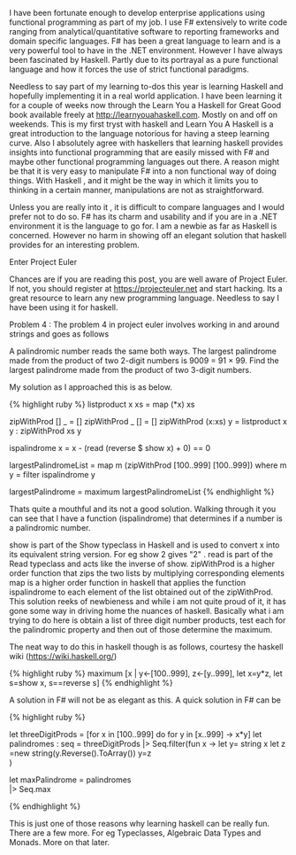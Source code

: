 I have been fortunate enough to develop enterprise applications using functional programming as part of my job. I use F# extensively to write code ranging from analytical/quantitative software to reporting frameworks and domain specific languages. F# has been a great language to learn and is a very powerful tool to have in the .NET environment. However I have always been fascinated by Haskell. Partly due to its portrayal as a pure functional language and how it forces the use of strict functional paradigms.

Needless to say part of my learning to-dos this year is learning Haskell and hopefully implementing it in a real world application. I have been learning it for a couple of weeks now through the Learn You a Haskell for Great Good book available freely at http://learnyouahaskell.com. Mostly on and off on weekends. This is my first tryst with haskell and Learn You A Haskell is a great introduction to the language notorious for having a steep learning curve. Also I absolutely agree with haskellers that learning haskell provides insights into functional programming that are easily missed with F# and maybe other functional programming languages out there. A reason might be that it is very easy to manipulate F# into a non functional way of doing things. With Haskell , and it might be the way in which it limits you to thinking in a certain manner, manipulations are not as straightforward.

Unless you are really into it , it is difficult to compare languages and I would prefer not to do so. F# has its charm and usability and if you are in a .NET environment it is the language to go for. I am a newbie as far as Haskell is concerned. However no harm in showing off an elegant solution that haskell provides for an interesting problem.

Enter Project Euler

Chances are if you are reading this post, you are well aware of Project Euler. If not, you should register at https://projecteuler.net and start hacking. Its a great resource to learn any new programming language. Needless to say I have been using it for haskell.

Problem 4 : The problem 4 in project euler involves working in and around strings and goes as follows

A palindromic number reads the same both ways. The largest palindrome made from the product of two 2-digit numbers is 9009 = 91 × 99. Find the largest palindrome made from the product of two 3-digit numbers.

My solution as I approached this is as below.

{% highlight ruby %} listproduct x xs = map (*x) xs

zipWithProd [] _ = [] zipWithProd _ [] = [] zipWithProd (x:xs) y = listproduct x y : zipWithProd xs y

ispalindrome x = x - (read (reverse $ show x) + 0) == 0

largestPalindromeList = map m (zipWithProd [100..999] [100..999]) where m y = filter ispalindrome y

largestPalindrome = maximum largestPalindromeList {% endhighlight %}

Thats quite a mouthful and its not a good solution. Walking through it you can see that I have a function (ispalindrome) that determines if a number is a palindromic number.

show is part of the Show typeclass in Haskell and is used to convert x into its equivalent string version. For eg show 2  gives "2" . 
read is part of the Read typeclass and acts like the inverse of show. 
zipWithProd is a higher order function that zips the two lists by multiplying corresponding elements
map is a higher order function in haskell that applies the function ispalindrome to each element of the list obtained out of the zipWithProd.
This solution reeks of newbieness and while i am not quite proud of it, it has gone some way in driving home the nuances of haskell. Basically what i am trying to do here is obtain a list of three digit number products, test each for the palindromic property and then out of those determine the maximum. 

The neat way to do this in haskell though is as follows, courtesy the haskell wiki (https://wiki.haskell.org/)

{% highlight ruby %}
maximum [x | y<-[100..999], z<-[y..999], let x=y*z, let s=show x, s==reverse s]
{% endhighlight %}


A solution in F# will not be as elegant as this. A quick solution in F# can be

{% highlight ruby %}

let threeDigitProds = [for x in [100..999] do for y in [x..999] -> x*y]
let palindromes : seq<int>  = threeDigitProds
       |> Seq.filter(fun x -> 
           let y= string x
           let z =new string(y.Reverse().ToArray())
           y=z                 
            )
            

let maxPalindrome  = palindromes      
      |> Seq.max

{% endhighlight %}

This is just one of those reasons why learning haskell can be really fun. There are a few more. For eg Typeclasses, Algebraic Data Types and Monads. More on that later.